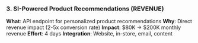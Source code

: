 ### 3. SI-Powered Product Recommendations (REVENUE)
**What**: API endpoint for personalized product recommendations
**Why**: Direct revenue impact (2-5x conversion rate)
**Impact**: $80K → $200K monthly revenue
**Effort**: 4 days
**Integration**: Website, in-store, email, content
